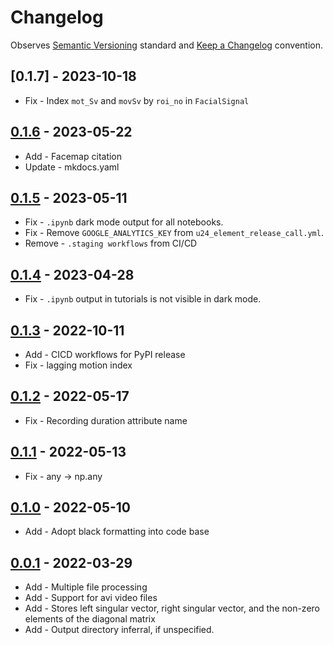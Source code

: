 # Changelog

Observes [Semantic Versioning](https://semver.org/spec/v2.0.0.html) standard and
[Keep a Changelog](https://keepachangelog.com/en/1.0.0/) convention.

## [0.1.7] - 2023-10-18

+ Fix - Index `mot_Sv` and `movSv` by `roi_no` in `FacialSignal` 

## [0.1.6] - 2023-05-22

+ Add - Facemap citation
+ Update - mkdocs.yaml

## [0.1.5] - 2023-05-11

+ Fix - `.ipynb` dark mode output for all notebooks.
+ Fix - Remove `GOOGLE_ANALYTICS_KEY` from `u24_element_release_call.yml`.
+ Remove - `.staging workflows` from CI/CD

## [0.1.4] - 2023-04-28

+ Fix - `.ipynb` output in tutorials is not visible in dark mode.

## [0.1.3] - 2022-10-11

+ Add - CICD workflows for PyPI release
+ Fix - lagging motion index

## [0.1.2] - 2022-05-17

+ Fix - Recording duration attribute name

## [0.1.1] - 2022-05-13

+ Fix - any -> np.any

## [0.1.0] - 2022-05-10

+ Add - Adopt black formatting into code base

## [0.0.1] - 2022-03-29

+ Add - Multiple file processing
+ Add - Support for avi video files
+ Add - Stores left singular vector, right singular vector, and the non-zero elements of
  the diagonal matrix
+ Add - Output directory inferral, if unspecified.

[0.1.6]: https://github.com/datajoint/element-facemap/releases/tag/0.1.6
[0.1.5]: https://github.com/datajoint/element-facemap/releases/tag/0.1.5
[0.1.4]: https://github.com/datajoint/element-facemap/releases/tag/0.1.4
[0.1.3]: https://github.com/datajoint/element-facemap/releases/tag/0.1.3
[0.1.2]: https://github.com/datajoint/element-facemap/releases/tag/0.1.2
[0.1.1]: https://github.com/datajoint/element-facemap/releases/tag/0.1.1
[0.1.0]: https://github.com/datajoint/element-facemap/releases/tag/0.1.0
[0.0.1]: https://github.com/datajoint/element-facemap/releases/tag/0.0.1
